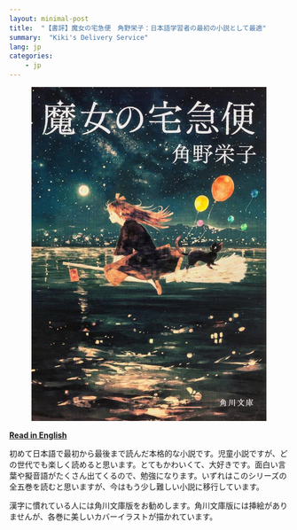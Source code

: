 ```yaml
---
layout: minimal-post
title:  "【書評】魔女の宅急便　角野栄子：日本語学習者の最初の小説として最適"
summary:  "Kiki's Delivery Service"
lang: jp
categories:
    - jp
---
```



<figure class="right">
<img src="/images/majo1.jpg" />
</figure>

**[Read in English](/2021/05/29/kikis-delivery-service.html)**

初めて日本語で最初から最後まで読んだ本格的な小説です。児童小説ですが、どの世代でも楽しく読めると思います。とてもかわいくて、大好きです。面白い言葉や擬音語がたくさん出てくるので、勉強になります。いずれはこのシリーズの全五巻を読むと思いますが、今はもう少し難しい小説に移行しています。

漢字に慣れている人には角川文庫版をお勧めします。角川文庫版には挿絵がありませんが、各巻に美しいカバーイラストが描かれています。
